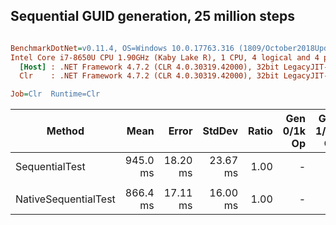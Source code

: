 ## Sequential GUID generation, 25 million steps

``` ini

BenchmarkDotNet=v0.11.4, OS=Windows 10.0.17763.316 (1809/October2018Update/Redstone5)
Intel Core i7-8650U CPU 1.90GHz (Kaby Lake R), 1 CPU, 4 logical and 4 physical cores
  [Host] : .NET Framework 4.7.2 (CLR 4.0.30319.42000), 32bit LegacyJIT-v4.7.3362.0
  Clr    : .NET Framework 4.7.2 (CLR 4.0.30319.42000), 32bit LegacyJIT-v4.7.3362.0

Job=Clr  Runtime=Clr  

```
|               Method |     Mean |    Error |   StdDev | Ratio | Gen 0/1k Op | Gen 1/1k Op | Gen 2/1k Op | Allocated Memory/Op |
|--------------------- |---------:|---------:|---------:|------:|------------:|------------:|------------:|--------------------:|
|       SequentialTest | 945.0 ms | 18.20 ms | 23.67 ms |  1.00 |           - |           - |           - |           381.48 MB |
|                      |          |          |          |       |             |             |             |                     |
| NativeSequentialTest | 866.4 ms | 17.11 ms | 16.00 ms |  1.00 |           - |           - |           - |           381.48 MB |
